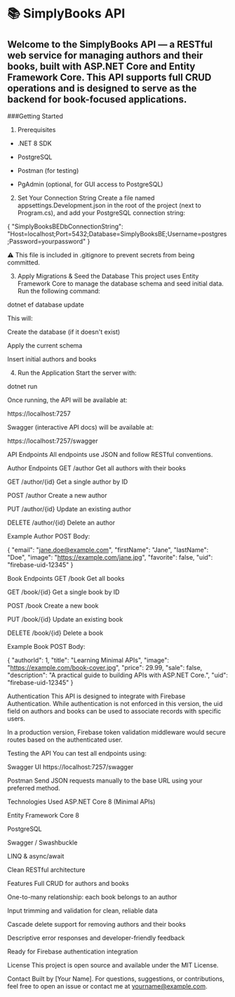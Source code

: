 # 📚 SimplyBooks API

## Welcome to the SimplyBooks API — a RESTful web service for managing authors and their books, built with ASP.NET Core and Entity Framework Core. This API supports full CRUD operations and is designed to serve as the backend for book-focused applications.




###Getting Started

1. Prerequisites
- .NET 8 SDK

- PostgreSQL

- Postman (for testing)

- PgAdmin (optional, for GUI access to PostgreSQL)

2. Set Your Connection String
Create a file named appsettings.Development.json in the root of the project (next to Program.cs), and add your PostgreSQL connection string:

{ "SimplyBooksBEDbConnectionString": "Host=localhost;Port=5432;Database=SimplyBooksBE;Username=postgres;Password=yourpassword" }

⚠️ This file is included in .gitignore to prevent secrets from being committed.

3. Apply Migrations & Seed the Database
This project uses Entity Framework Core to manage the database schema and seed initial data. Run the following command:

dotnet ef database update

This will:

Create the database (if it doesn't exist)

Apply the current schema

Insert initial authors and books

4. Run the Application
Start the server with:

dotnet run

Once running, the API will be available at:

https://localhost:7257

Swagger (interactive API docs) will be available at:

https://localhost:7257/swagger

API Endpoints
All endpoints use JSON and follow RESTful conventions.

Author Endpoints
GET /author
Get all authors with their books

GET /author/{id}
Get a single author by ID

POST /author
Create a new author

PUT /author/{id}
Update an existing author

DELETE /author/{id}
Delete an author

Example Author POST Body:

{ "email": "jane.doe@example.com", "firstName": "Jane", "lastName": "Doe", "image": "https://example.com/jane.jpg", "favorite": false, "uid": "firebase-uid-12345" }

Book Endpoints
GET /book
Get all books

GET /book/{id}
Get a single book by ID

POST /book
Create a new book

PUT /book/{id}
Update an existing book

DELETE /book/{id}
Delete a book

Example Book POST Body:

{ "authorId": 1, "title": "Learning Minimal APIs", "image": "https://example.com/book-cover.jpg", "price": 29.99, "sale": false, "description": "A practical guide to building APIs with ASP.NET Core.", "uid": "firebase-uid-12345" }

Authentication
This API is designed to integrate with Firebase Authentication. While authentication is not enforced in this version, the uid field on authors and books can be used to associate records with specific users.

In a production version, Firebase token validation middleware would secure routes based on the authenticated user.

Testing the API
You can test all endpoints using:

Swagger UI
https://localhost:7257/swagger

Postman
Send JSON requests manually to the base URL using your preferred method.

Technologies Used
ASP.NET Core 8 (Minimal APIs)

Entity Framework Core 8

PostgreSQL

Swagger / Swashbuckle

LINQ & async/await

Clean RESTful architecture

Features
Full CRUD for authors and books

One-to-many relationship: each book belongs to an author

Input trimming and validation for clean, reliable data

Cascade delete support for removing authors and their books

Descriptive error responses and developer-friendly feedback

Ready for Firebase authentication integration

License
This project is open source and available under the MIT License.

Contact
Built by [Your Name].
For questions, suggestions, or contributions, feel free to open an issue or contact me at yourname@example.com.
